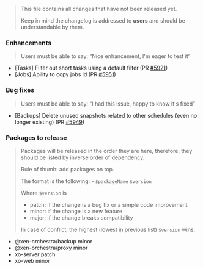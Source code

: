 > This file contains all changes that have not been released yet.
>
> Keep in mind the changelog is addressed to **users** and should be
> understandable by them.

### Enhancements

> Users must be able to say: “Nice enhancement, I'm eager to test it”

- [Tasks] Filter out short tasks using a default filter (PR [#5921](https://github.com/vatesfr/xen-orchestra/pull/5921))
- [Jobs] Ability to copy jobs id (PR [#5951](https://github.com/vatesfr/xen-orchestra/pull/5951))

### Bug fixes

> Users must be able to say: “I had this issue, happy to know it's fixed”

- [Backups] Delete unused snapshots related to other schedules (even no longer existing) (PR [#5949](https://github.com/vatesfr/xen-orchestra/pull/5949))

### Packages to release

> Packages will be released in the order they are here, therefore, they should
> be listed by inverse order of dependency.
>
> Rule of thumb: add packages on top.
>
> The format is the following: - `$packageName` `$version`
>
> Where `$version` is
>
> - patch: if the change is a bug fix or a simple code improvement
> - minor: if the change is a new feature
> - major: if the change breaks compatibility
>
> In case of conflict, the highest (lowest in previous list) `$version` wins.

- @xen-orchestra/backup minor
- @xen-orchestra/proxy minor
- xo-server patch
- xo-web minor
